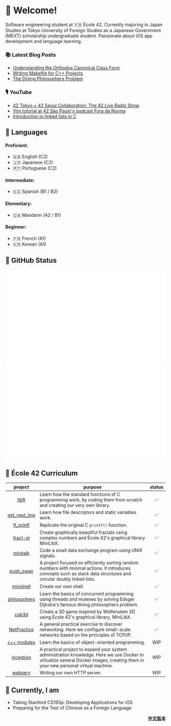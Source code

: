 <h1>
  👋 Welcome!
</h1>

Software engineering student at 🇫🇷 École 42. Currently majoring in Japan Studies at Tokyo University of Foreign Studies as a Japanese Government (MEXT) scholarship undergraduate student. Passionate about iOS app development and language learning.

<h3> 📚 Latest Blog Posts </h3>

<!-- BLOG-POST-LIST:START -->
- [Understanding the Orthodox Canonical Class Form](https://riceset.com/C++/Understanding-the-Orthodox-Canonical-Class-Form)
- [Writing Makefile for C++ Projects](https://riceset.com/C++/Writing-Makefile-for-C++-Projects)
- [The Dining Philosophers Problem](https://riceset.com/Algorithms/The-Dining-Philosophers-Problem)
<!-- BLOG-POST-LIST:END -->

<h3> 🎙 YouTube </h3>

- [42 Tokyo × 42 Seoul Collaboration: The 42 Live Radio Show](https://youtu.be/5y_IXv28g5I)
- [Vim tutorial at 42 São Paulo's podcast Fora da Norma](https://www.youtube.com/watch?v=10BSs7UGBtY)
- [Introduction to linked lists in C](https://www.youtube.com/watch?v=5AsUZgGCG3c)

<h2> 🌱 Languages </h2>

<h4> Proficient: </h4>

- 🇬🇧 English (C2)
- 🇯🇵 Japanese (C2)
- 🇵🇹 Portuguese (C2)

<h4> Intermediate: </h4>

- 🇪🇸 Spanish (B1 / B2)

<h4> Elementary: </h4>

- 🇨🇳 Mandarin (A2 / B1)

<h4> Beginner: </h4>

- 🇫🇷 French (A1)
- 🇰🇷 Korean (A1)

<h2> 🎉 GitHub Status </h2>

![overview](https://raw.githubusercontent.com/tkomeno/github-stats-transparent/output/generated/overview.svg)
![languages](https://raw.githubusercontent.com/tkomeno/github-stats-transparent/output/generated/languages.svg)

<h2> 🚀 École 42 Curriculum </h2>

<div align="center">

| <div align="center">project</div> | purpose | <div align="center">status</div> |
| ---	| ---	| --- |
| <div align="center">[libft](https://github.com/riceset/libft)</div> | Learn how the standard functions of C programming work, by coding them from scratch and creating our very own library. | <div align="center">✅</div> |
| <div align="center">[get_next_line](https://github.com/riceset/get_next_line)</div> | Learn how file descriptors and static variables work. | <div align="center">✅</div> |
| <div align="center">[ft_printf](https://github.com/riceset/ft_printf)</div> | Replicate the original C `printf()` function. | <div align="center">✅</div> |
| <div align="center">[fract-ol](https://github.com/riceset/fract-ol)</div> | Create graphically beautiful fractals using complex numbers and École 42's graphical library MiniLibX. | <div align="center">✅</div> |
| <div align="center">[minitalk](https://github.com/riceset/minitalk)</div> | Code a small data exchange program using UNIX signals. | <div align="center">✅</div> |
| <div align="center">[push_swap](https://github.com/riceset/push_swap)</div> | A project focused on efficiently sorting random numbers with minimal actions. It introduces concepts such as stack data structures and circular doubly linked lists. | <div align="center">✅</div> |
| <div align="center">[minishell](https://github.com/Guiribei/my_shell)</div> | Create our own shell. | <div align="center">✅</div> |
| <div align="center">[philosophers](https://github.com/riceset/philosophers)</div> | Learn the basics of concurrent programming using threads and mutexes by solving Edsger Dijkstra's famous dining philosophers problem. | <div align="center">✅</div> |
| <div align="center">[cub3d](https://github.com/riceset/cub3d)</div> | Create a 3D game inspired by Wolfenstein 3D using École 42's graphical library, MiniLibX. | <div align="center">✅</div> |
| <div align="center">[NetPractice](https://github.com/riceset/netpractice)</div> | A general practical exercise to discover networking. Here we configure small-scale networks based on the principles of TCP/IP. | <div align="center">✅</div> |
| <div align="center">[c++ modules](https://github.com/riceset/cpp-modules)</div> | Learn the basics of object-oriented programming. | <div align="center">WIP</div> |
| <div align="center">[inception](https://github.com/riceset/inception)</div> | A practical project to expand your system administration knowledge. Here we use Docker to virtualize several Docker images, creating them in your new personal virtual machine. | <div align="center">WIP</div> |
| <div align="center">[webserv](https://github.com/riceset/webserv)</div> | Writing our own HTTP server. | <div align="center">WIP</div> |

</div>

<h2> 💭 Currently, I am </h2>

- Taking Stanford CS193p: Developing Applications for iOS
- Preparing for the Test of Chinese as a Foreign Language

<p align="right">
  <a href="中文.md" style="font-weight: bold;">中文版本</a>
</p>

